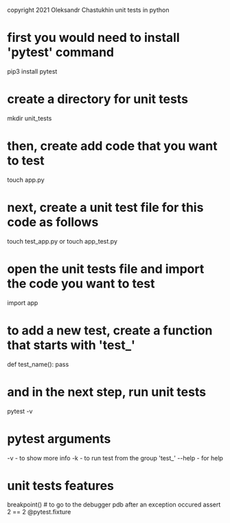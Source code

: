 copyright 2021 Oleksandr Chastukhin
unit tests in python

# first you would need to install 'pytest' command
pip3 install pytest

# create a directory for unit tests
mkdir unit_tests

# then, create add code that you want to test
touch app.py

# next, create a unit test file for this code as follows
touch test_app.py
or
touch app_test.py

# open the unit tests file and import the code you want to test
import app

# to add a new test, create a function that starts with 'test_'
def test_name():
    pass

# and in the next step, run unit tests
pytest -v

# pytest arguments
-v  - to show more info
-k <name>  - to run test from the group 'test_<name>'
--help  - for help

# unit tests features
breakpoint() # to go to the debugger pdb after an exception occured
assert 2 == 2
@pytest.fixture
